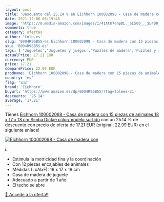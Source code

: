 ```yaml
---
layout: post
title: 'Descuento del 25.14 % en Eichhorn 100002098 - Casa de madera con '
date: 2021-12-06 06:19:48
image: 'https://m.media-amazon.com/images/I/41AtK7ehpDL._SL500_._SL400_.jpg'
comments: true
category: ofertas
author: 'tole.es'
slug: 'B004R96B5S-es Eichhorn 100002098 - Casa de madera con 15 piezas de...'
sku: 'B004R96B5S-es'
tags: [ 'Juguetes','Juguetes y juegos','Puzzles de madera','Puzzles y rompecabezas','eichhorn','simba', ]
actualPrice: 17.21 EUR
currency: EUR
price: 17.21
comparePrice: 22.99 EUR
prodname: 'Eichhorn 100002098 - Casa de madera con 15 piezas de animales  18 x 17 x 18 cm   Simba Dickie    color/modelo surtido'
country: 'es'
flag: '🇪🇸'
brand: 'Eichhorn'
buyurl: 'https://www.amazon.es/dp/B004R96B5S/?tag=tolees-21'
descuento: '25.14'
average: '17.21'
---
```


Tienes [Eichhorn 100002098 - Casa de madera con 15 piezas de animales  18 x 17 x 18 cm   Simba Dickie    color/modelo surtido](https://www.amazon.es/dp/B004R96B5S/?tag=tolees-21) con un 25.14 % de descuento con precio de oferta de 17.21 EUR (original: 22.99 EUR) en el siguiente enlace!

[![Eichhorn 100002098 - Casa de madera con ](https://m.media-amazon.com/images/I/41AtK7ehpDL._SL500_._SL400_.jpg)](https://www.amazon.es/dp/B004R96B5S/?tag=tolees-21)

ℹ️:

- Estimula la motricidad fina y la coordinación
- Con 12 piezas encajables de animales
- Medidas (LxAlxF): 18 x 17 x 18 cm
- Casa de madera de juguete
- Adecuado a partir de 1 año
- El techo se abre

[🛒 Accede a la oferta!!](https://www.amazon.es/dp/B004R96B5S/?tag=tolees-21)
